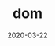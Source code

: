 ---
title: dom
album_key: RmgCw7
game: new_horizons
layout: photo_grid
icon: dom
# depricate?
date: 2020-03-22
---